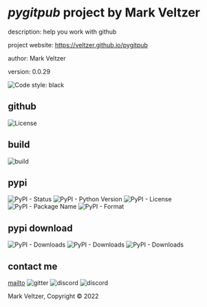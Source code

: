 # *pygitpub* project by Mark Veltzer

description: help you work with github

project website: https://veltzer.github.io/pygitpub

author: Mark Veltzer

version: 0.0.29

![Code style: black](https://img.shields.io/badge/code%20style-black-000000.svg)

## github

![License](https://img.shields.io/github/license/veltzer/pytconf)

## build

![build](https://github.com/veltzer/pygitpub/workflows/build/badge.svg)

## pypi

![PyPI - Status](https://img.shields.io/pypi/status/pygitpub)
![PyPI - Python Version](https://img.shields.io/pypi/pyversions/pygitpub)
![PyPI - License](https://img.shields.io/pypi/l/pygitpub)
![PyPI - Package Name](https://img.shields.io/pypi/v/pygitpub)
![PyPI - Format](https://img.shields.io/pypi/format/pygitpub)

## pypi download

![PyPI - Downloads](https://img.shields.io/pypi/dd/pygitpub)
![PyPI - Downloads](https://img.shields.io/pypi/dw/pygitpub)
![PyPI - Downloads](https://img.shields.io/pypi/dm/pygitpub)



## contact me
[mailto](mailto:mark.veltzer@gmail.com)
![gitter](https://img.shields.io/gitter/room/veltzer/mark.veltzer)
![discord](https://img.shields.io/discord/719336281624281119)
![discord](https://img.shields.io/discord/719336282194444302)

Mark Veltzer, Copyright © 2022
